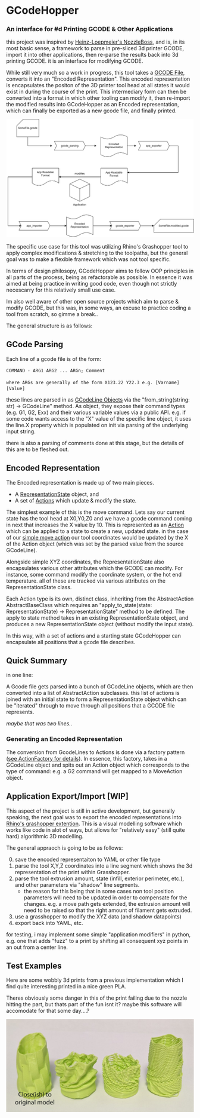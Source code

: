 # GCodeHopper
### An interface for #d Printing GCODE & Other Applications

this project was inspired by [Heinz-Loepmeier's NozzleBoss](https://github.com/Heinz-Loepmeier/nozzleboss), and is, in its most basic sense, a framework to parse in pre-sliced 3d printer GCODE, import it into other applications, then re-parse the results back into 3d printing GCODE. it is an interface for modifying GCODE.

While still very much so a work in progress, this tool takes a [GCODE File](https://all3dp.com/2/3d-printer-g-code-commands-list-tutorial/), converts it into an "Encoded Representation". This encoded representation is encapsulates the positon of the 3D printer tool head at all states it would exist in during the course of the print. This intermediary form can then be converted into a format in which other tooling can modify it, then re-import the modified results into GCodeHopper as an Encoded representation, which can finally be exported as a new gcode file, and finally printed.


![Workflow Diagram](diagrams/GCodeHopper_Structure.drawio.svg)

The specific use case for this tool was utilizing Rhino's Grashopper tool to apply complex modifications & stretching to the toolpaths, but the general goal was to make a flexible framework which was not tool specific.


In terms of design philosopy, GCodeHopper aims to follow OOP principles in all parts of the process, being as refactorable as possible. In essence it was aimed at being practice in writing good code, even though not strictly necescarry for this relatively small use case.

Im also well aware of other open source projects which aim to parse & modify GCODE, but this was, in some ways, an excuse to practice coding a tool from scratch, so gimme a break..

The general structure is as follows:

## GCode Parsing

Each line of a gcode file is of the form:

    COMMAND - ARG1 ARG2 ... ARGn; Comment

    where ARGs are generally of the form X123.22 Y22.3 e.g. [Varname][Value]

these lines are parsed in as [GCodeLine Objects](https://github.com/dyami0123/GCodeHopper/blob/main/src/gcodehopper/gcode_parsing/gcode_line.py) via the "from_string(string: str) -> GCodeLine" method. As object, they expose their command types (e.g. G1, G2, Exx) and their various variable values via a public API. e.g. if some code wants access to the "X" value of the specific line object, it uses the line.X property which is populated on init via parsing of the underlying input string.

there is also a parsing of comments done at this stage, but the details of this are to be fleshed out.

## Encoded Representation

The Encoded representation is made up of two main pieces. 
- A [RepresentationState](https://github.com/dyami0123/GCodeHopper/blob/main/src/gcodehopper/encoded_representation/representation_state.py) object, and
- A set of [Actions](https://github.com/dyami0123/GCodeHopper/blob/main/src/gcodehopper/encoded_representation/actions/abstract_action.py) which update & modify the state. 

The simplest example of this is the move command. Lets say our current state has the tool head at X0,Y0,Z0 and we have a gcode command coming in next that increases the X value by 10. This is represented as an [Action](https://github.com/dyami0123/GCodeHopper/blob/main/src/gcodehopper/encoded_representation/actions/abstract_action.py) which can be applied to a state to create a new, updated state. in the case of our [simple move action](https://github.com/dyami0123/GCodeHopper/blob/main/src/gcodehopper/encoded_representation/actions/move_action.py) our tool coordinates would be updated by the X of the Action object (which was set by the parsed value from the source GCodeLine).

Alongside simple XYZ coordinates, the RepresentationState also encapsulates various other attributes which the GCODE can modify. For instance, some command modify the coordinate system, or the hot end temperature. all of these are tracked via various attributes on the RepresentationState class.

Each Action type is its own, distinct class, inheriting from the AbstractAction AbstractBaseClass which requires an "apply_to_state(state: RepresentationState) -> RepresentationState" method to be defined. The apply to state method takes in an existing RepresentationState object, and produces a new RepresentationState object (without modify the input state).

In this way, with a set of actions and a starting state GCodeHopper can encapsulate all positions that a gcode file describes.


## Quick Summary

in one line:

A Gcode file gets parsed into a bunch of GCodeLine objects, which are then converted into a list of AbstractAction subclasses. this list of actions is joined with an initial state to form a RepresentationState object which can be "iterated" through to move through all positions that a GCODE file represents.

*maybe that was two lines..*


### Generating an Encoded Representation

The conversion from GcodeLines to Actions is done via a factory pattern ([see ActionFactory for details](https://github.com/dyami0123/GCodeHopper/blob/main/src/gcodehopper/gcode_parsing/action_factory.py)). In essence, this factory, takes in a GCodeLine object and spits out an Action object which corresponds to the type of command: e.g. a G2 command will get mapped to a MoveAction object.

## Application Export/Import [WIP]

This aspect of the project is still in active development, but generally speaking, the next goal was to export the encoded representations into [Rhino's grashopper extention](https://www.grasshopper3d.com/). This is a visual modelling software which works like code in alot of ways, but allows for "relatively easy" (still quite hard) algorithmic 3D modelling.

The general appraoch is going to be as follows:

0. save the encoded representaiton to YAML or other file type
1. parse the tool X,Y,Z coordinates into a line segment which shows the 3d representation of the print within Grasshopper.
2. parse the tool extrusion amount, state (infill, exterior perimeter, etc.), and other parameters via "shadow" line segments.
    - the reason for this being that in some cases non tool position parameters will need to be updated in order to compensate for the changes. e.g. a move path gets extended, the extrusion amount will need to be raised so that the right amount of filament gets extruded.
3. use a grasshopper to modify the XYZ data (and shadow datapoints)
4. export back into YAML, etc.


for testing, i may implement some simple "application modifiers" in python, e.g. one that adds "fuzz" to a print by shifting all consequent xyz points in an out from a center line.


## Test Examples

Here are some wobbly 3d prints from a previous implementation which I find quite interesting printed in a nice green PLA. 

Theres obviously some danger in this of the print failing due to the nozzle hitting the part, but thats part of the fun isnt it? maybe this software will accomodate for that some day....?

![Example Prints](diagrams/examples.png)
